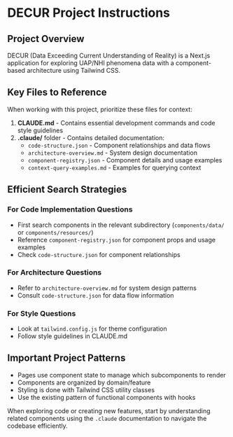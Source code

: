 # DECUR Project Instructions

## Project Overview
DECUR (Data Exceeding Current Understanding of Reality) is a Next.js application for exploring UAP/NHI phenomena data with a component-based architecture using Tailwind CSS.

## Key Files to Reference
When working with this project, prioritize these files for context:

1. **CLAUDE.md** - Contains essential development commands and code style guidelines
2. **.claude/** folder - Contains detailed documentation:
   - `code-structure.json` - Component relationships and data flows
   - `architecture-overview.md` - System design documentation
   - `component-registry.json` - Component details and usage examples
   - `context-query-examples.md` - Examples for querying context

## Efficient Search Strategies

### For Code Implementation Questions
- First search components in the relevant subdirectory (`components/data/` or `components/resources/`)
- Reference `component-registry.json` for component props and usage examples
- Check `code-structure.json` for component relationships

### For Architecture Questions
- Refer to `architecture-overview.md` for system design patterns
- Consult `code-structure.json` for data flow information

### For Style Questions
- Look at `tailwind.config.js` for theme configuration
- Follow style guidelines in CLAUDE.md

## Important Project Patterns
- Pages use component state to manage which subcomponents to render
- Components are organized by domain/feature
- Styling is done with Tailwind CSS utility classes
- Use the existing pattern of functional components with hooks

When exploring code or creating new features, start by understanding related components using the `.claude` documentation to navigate the codebase efficiently.